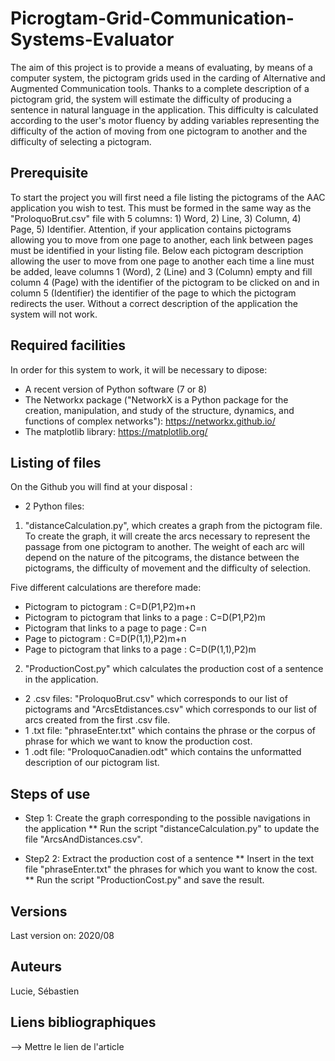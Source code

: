 # Picrogtam-Grid-Communication-Systems-Evaluator

The aim of this project is to provide a means of evaluating, by means of a computer system, the pictogram grids used in the carding of Alternative and Augmented Communication tools. Thanks to a complete description of a pictogram grid, the system will estimate the difficulty of producing a sentence in natural language in the application. This difficulty is calculated according to the user's motor fluency by adding variables representing the difficulty of the action of moving from one pictogram to another and the difficulty of selecting a pictogram. 

Prerequisite
-

To start the project you will first need a file listing the pictograms of the AAC application you wish to test. This must be formed in the same way as the "ProloquoBrut.csv" file with 5 columns: 1) Word, 2) Line, 3) Column, 4) Page, 5) Identifier. Attention, if your application contains pictograms allowing you to move from one page to another, each link between pages must be identified in your listing file. Below each pictogram description allowing the user to move from one page to another each time a line must be added, leave columns 1 (Word), 2 (Line) and 3 (Column) empty and fill column 4 (Page) with the identifier of the pictogram to be clicked on and in column 5 (Identifier) the identifier of the page to which the pictogram redirects the user. Without a correct description of the application the system will not work. 

Required facilities
-

In order for this system to work, it will be necessary to dipose:
 * A recent version of Python software (7 or 8)
 * The Networkx package ("NetworkX is a Python package for the creation, manipulation, and study of the structure, dynamics, and functions of complex networks"): https://networkx.github.io/
 * The matplotlib library: https://matplotlib.org/

Listing of files
-

On the Github you will find at your disposal :

 * 2 Python files: 
 
1. "distanceCalculation.py", which creates a graph from the pictogram file. To create the graph, it will create the arcs necessary to represent the passage from one pictogram to another. The weight of each arc will depend on the nature of the pitcograms, the distance between the pictograms, the difficulty of movement and the difficulty of selection. 
 
 Five different calculations are therefore made: 
 * Pictogram to pictogram : C=D(P1,P2)m+n
 * Pictogram to pictogram that links to a page : C=D(P1,P2)m
 * Pictogram that links to a page to page : C=n
 * Page to pictogram : C=D(P(1,1),P2)m+n
 * Page to pictogram that links to a page : C=D(P(1,1),P2)m
 
2. "ProductionCost.py" which calculates the production cost of a sentence in the application.

 
 * 2 .csv files: "ProloquoBrut.csv" which corresponds to our list of pictograms and "ArcsEtdistances.csv" which corresponds to our list of arcs created from the first .csv file.
 * 1 .txt file: "phraseEnter.txt" which contains the phrase or the corpus of phrase for which we want to know the production cost.
 * 1 .odt file: "ProloquoCanadien.odt" which contains the unformatted description of our pictogram list.
 
Steps of use
-

* Step 1: Create the graph corresponding to the possible navigations in the application
** Run the script "distanceCalculation.py" to update the file "ArcsAndDistances.csv".

* Step2 2: Extract the production cost of a sentence
** Insert in the text file "phraseEnter.txt" the phrases for which you want to know the cost.
** Run the script "ProductionCost.py" and save the result.

Versions
-

Last version on: 2020/08

Auteurs 
-

Lucie, Sébastien

Liens bibliographiques
-

--> Mettre le lien de l'article 
